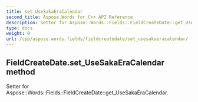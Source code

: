 ```yaml
---
title: set_UseSakaEraCalendar
second_title: Aspose.Words for C++ API Reference
description: Setter for Aspose::Words::Fields::FieldCreateDate::get_UseSakaEraCalendar. 
type: docs
weight: 0
url: /cpp/aspose.words.fields/fieldcreatedate/set_usesakaeracalendar/
---
```

## FieldCreateDate.set_UseSakaEraCalendar method


Setter for Aspose::Words::Fields::FieldCreateDate::get_UseSakaEraCalendar. 

